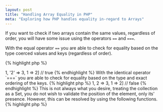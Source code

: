 ```yaml
---
layout: post
title: "Handling Array Equality in PHP"
meta: "Exploring how PHP handles equality in-regard to Arrays"
---
```


If you want to check if two arrays contain the same values, regardless of order, you will have some issue using the operators `==` and `===`.
<!--more-->

With the equal operator `==` you are able to check for equality based on the type coerced values and keys (regardless of order).

{% highlight php %}
<?php
[1, 2, 3] == [1, 2, 3] // true
[1, 2, 3] == [1, 2, '3'] // true
[1, 2, 3] == [1, 3, 2] // false
[1, 2, 3] == [0 => 1, '2' => 3, 1 => 2] // true
{% endhighlight %}

With the identical operator `===` you are able to check for equality based on the type and exact ordering of the keys.

{% highlight php %}
<?php
[1, 2, 3] === [1, 2, 3] // true
[1, 2, 3] === [1, 2, '3'] // false
[1, 2, 3] === [1, 3, 2] // false
[1, 2, 3] === [0 => 1, 2 => 3, 1 => 2] // false
{% endhighlight %}

This is not always what you desire, treating the collection as a Set, you do not wish to validate the position of the element, only its' presence.
However, this can be resolved by using the following functions.

{% highlight php %}
<?php
function array_values_equal($a, $b) {
    $x = array_values($a);
    $y = array_values($b);

    sort($x);
    sort($y);

    return $x == $y;
}

function array_values_identical($a, $b) {
    $x = array_values($a);
    $y = array_values($b);

    sort($x);
    sort($y);

    return $x === $y;
}

array_values_equal(['1', 2, 3], [3, 2, 1]) // true
array_values_identical([1, 2, 3], [3, 2, 1]) // true
{% endhighlight %}
